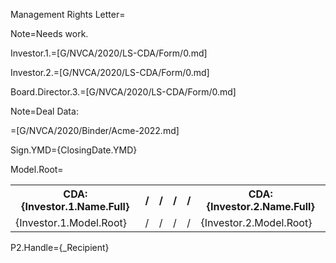 Management Rights Letter= 

Note=Needs work.

Investor.1.=[G/NVCA/2020/LS-CDA/Form/0.md]

Investor.2.=[G/NVCA/2020/LS-CDA/Form/0.md]

Board.Director.3.=[G/NVCA/2020/LS-CDA/Form/0.md]

Note=Deal Data:

=[G/NVCA/2020/Binder/Acme-2022.md]

Sign.YMD={ClosingDate.YMD}

Model.Root=<table><tr><th>CDA: {Investor.1.Name.Full}</th><th> / </th><th> / </th><th> / </th><th> / </th><th>CDA: {Investor.2.Name.Full}</th></tr><tr><td>{Investor.1.Model.Root}</td><td> / </td><td> / </td><td> / </td><td> / </td><td>{Investor.2.Model.Root}</td></tr></table>

P2.Handle={_Recipient}
